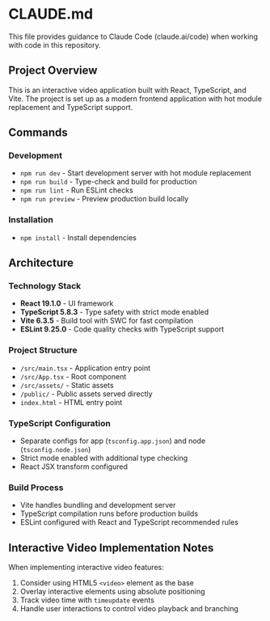 # CLAUDE.md

This file provides guidance to Claude Code (claude.ai/code) when working with code in this repository.

## Project Overview

This is an interactive video application built with React, TypeScript, and Vite. The project is set up as a modern frontend application with hot module replacement and TypeScript support.

## Commands

### Development
- `npm run dev` - Start development server with hot module replacement
- `npm run build` - Type-check and build for production
- `npm run lint` - Run ESLint checks
- `npm run preview` - Preview production build locally

### Installation
- `npm install` - Install dependencies

## Architecture

### Technology Stack
- **React 19.1.0** - UI framework
- **TypeScript 5.8.3** - Type safety with strict mode enabled
- **Vite 6.3.5** - Build tool with SWC for fast compilation
- **ESLint 9.25.0** - Code quality checks with TypeScript support

### Project Structure
- `/src/main.tsx` - Application entry point
- `/src/App.tsx` - Root component
- `/src/assets/` - Static assets
- `/public/` - Public assets served directly
- `index.html` - HTML entry point

### TypeScript Configuration
- Separate configs for app (`tsconfig.app.json`) and node (`tsconfig.node.json`)
- Strict mode enabled with additional type checking
- React JSX transform configured

### Build Process
- Vite handles bundling and development server
- TypeScript compilation runs before production builds
- ESLint configured with React and TypeScript recommended rules

## Interactive Video Implementation Notes

When implementing interactive video features:
1. Consider using HTML5 `<video>` element as the base
2. Overlay interactive elements using absolute positioning
3. Track video time with `timeupdate` events
4. Handle user interactions to control video playback and branching